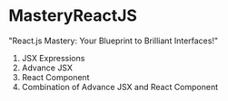 # MasteryReactJS
"React.js Mastery: Your Blueprint to Brilliant Interfaces!"

1. JSX Expressions
2. Advance JSX
3. React Component
4. Combination of Advance JSX and React Component
